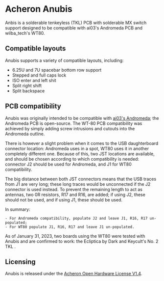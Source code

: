 # Acheron Anubis

Anbis is a solderable tenkeyless (TKL) PCB with solderable MX switch support designed to be compatible with ai03's Andromeda PCB and wilba_tech's WT80.

## Compatible layouts 

Anubis supports a variety of compatible layouts, including:

- 6.25U and 7U spacebar bottom row support
- Stepped and full caps lock
- ISO enter and left shit
- Split right shift
- Split backspace

## PCB compatibility

Anubis was originally intended to be compatible with [ai03's Andromeda](https://ai03.com/projects/andromeda/); the Andromeda PCB is open-source. The WT-80 PCB compatibility was achieved by simply adding screw intrusions and cutouts into the Andromeda outline.

There is however a slight problem when it comes to the USB daughterboard connector location: Andromeda uses in a spot, WT80 uses it in another completely different one. Because of this, two JST locations are available, and should be chosen according to which compatibility is needed: connector J2 should be used for Andromeda, and J1 for WT80 compatibility.

The big distance between both JST connectors means that the USB traces from J1 are very long; these long traces would be unconnected if the J2 connector is used instead. To prevent the remaining length to act as antennas, two 0R resistors, R17 and R16, are added; if using J2, these should not be used, and if using J1, these should be used.

In summary:

    - For Andromeda compatibility, populate J2 and leave J1, R16, R17 un-populated;
    - For WT80 populate J1, R16, R17 and leave J1 un-populated.

As of January 31, 2023, two boards using the WT80 were tested with Anubis and are confirmed to work: the Ecliptica by Dark and Keycult's No. 2 TKL .

## Licensing

Anubis is released under the [Acheron Open Hardware License V1.4](http://acheronproject.com/AOHL14/).
